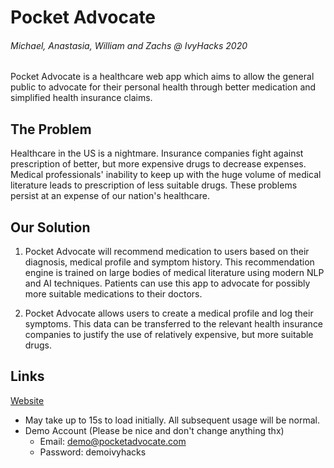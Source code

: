 # Pocket Advocate
###### Michael, Anastasia, William and Zachs @ IvyHacks 2020

Pocket Advocate is a healthcare web app which aims to allow the general public to advocate for their personal health through better medication and simplified health insurance claims.

## The Problem

Healthcare in the US is a nightmare. Insurance companies fight against prescription of better, but more expensive drugs to decrease expenses. Medical professionals' inability to keep up with the huge volume of medical literature leads to prescription of less suitable drugs. These problems persist at an expense of our nation's healthcare.

## Our Solution

1. Pocket Advocate will recommend medication to users based on their diagnosis, medical profile and symptom history. This recommendation engine is trained on large bodies of medical literature using modern NLP and AI techniques. Patients can use this app to advocate for possibly more suitable medications to their doctors.

2. Pocket Advocate allows users to create a medical profile and log their symptoms. This data can be transferred to the relevant health insurance companies to justify the use of relatively expensive, but more suitable drugs.

## Links

[Website](https://pocket-advocate.herokuapp.com/) 
- May take up to 15s to load initially. All subsequent usage will be normal.
- Demo Account (Please be nice and don't change anything thx)
  - Email: demo@pocketadvocate.com
  - Password: demoivyhacks
